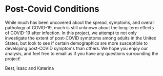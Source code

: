 # Post-Covid Conditions

While much has been uncovered about the spread, symptoms, and overall pathology of COVID-19, much is still unknown about the long-term effects of COVID-19 after infection. In this project, we attempt to not only investigate the extent of post-COVID symptoms among adults in the United States, but look to see if certain demographics are more susceptible to developing post-COVID symptoms than others. We hope you enjoy our analysis, and feel free to email us if you have any questions surrounding the project!

Best,
Isaac and Katerina
